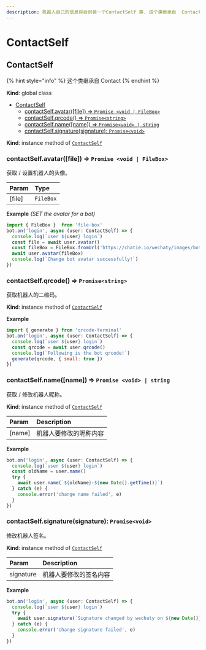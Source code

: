 ```yaml
---
description: 机器人自己的信息将会封装一个ContactSelf 类. 这个类继承自  Contact
---
```


# ContactSelf

## ContactSelf

{% hint style="info" %}
这个类继承自 Contact
{% endhint %}

**Kind**: global class

* [ContactSelf](contact-self.md#contactself)
  * [contactSelf.avatar\(\[file\]\) ⇒ `Promise <void | FileBox>`](contact-self.md#contactselfavatarfile-⇒-promise)
  * [contactSelf.qrcode\(\) ⇒ `Promise<string>`](contact-self.md#contactselfqrcode-⇒-promisestring)
  * [contactSelf.name\(\[name\]\) ⇒ `Promise<void> | string`](contact-self.md#contactselfname-⇒-promisestring)
  * [contactSelf.signature\(signature\): `Promise<void>`](contact-self.md#contactselfsignaturesignature-promisevoid)

**Kind**: instance method of [`ContactSelf`](contact-self.md)

### contactSelf.avatar\(\[file\]\) ⇒ `Promise <void | FileBox>`

获取 / 设置机器人的头像。

| Param | Type |
| :--- | :--- |
| [file] | `FileBox` |

**Example** _\(SET the avatar for a bot\)_

```javascript
import { FileBox }  from 'file-box'
bot.on('login', async (user: ContactSelf) => {
  console.log(`user ${user} login`)
  const file = await user.avatar()
  const fileBox = FileBox.fromUrl('https://chatie.io/wechaty/images/bot-qr-code.png')
  await user.avatar(fileBox)
  console.log(`Change bot avatar successfully!`)
})
```

### contactSelf.qrcode\(\) ⇒ `Promise<string>`

获取机器人的二维码。

**Kind**: instance method of [`ContactSelf`](contact-self.md#contactself) 

**Example**

```javascript
import { generate } from 'qrcode-terminal'
bot.on('login', async (user: ContactSelf) => {
  console.log(`user ${user} login`)
  const qrcode = await user.qrcode()
  console.log(`Following is the bot qrcode!`)
  generate(qrcode, { small: true })
})
```

### contactSelf.name\(\[name\]\) ⇒ `Promise <void> | string`

获取 / 修改机器人昵称。

**Kind**: instance method of [`ContactSelf`](contact-self.md#contactself)

| Param | Description |
| :--- | :--- |
| [name] | 机器人要修改的昵称内容 |

**Example**

```javascript
bot.on('login', async (user: ContactSelf) => {
  console.log(`user ${user} login`)
  const oldName = user.name()
  try {
    await user.name(`${oldName}-${new Date().getTime()}`)
  } catch (e) {
    console.error('change name failed', e)
  }
})
```

### contactSelf.signature\(signature\): `Promise<void>`

修改机器人签名。

**Kind**: instance method of [`ContactSelf`](contact-self.md#contactself)

| Param | Description |
| :--- | :--- |
| signature | 机器人要修改的签名内容 |

**Example**

```javascript
bot.on('login', async (user: ContactSelf) => {
  console.log(`user ${user} login`)
  try {
    await user.signature(`Signature changed by wechaty on ${new Date()}`)
  } catch (e) {
    console.error('change signature failed', e)
  }
})
```

